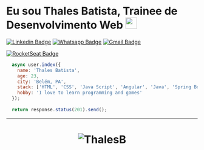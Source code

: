 # Eu sou Thales Batista, Trainee de Desenvolvimento Web <img src="https://github.com/TheDudeThatCode/TheDudeThatCode/blob/master/Assets/Mario_Hello_Big.gif" width="30px">

[![Linkedin Badge](https://img.shields.io/badge/-Linkedin-6633cc?style=flat-square&logo=Linkedin&logoColor=white&color=black&link=https://www.linkedin.com/in/thales-batista-561621129/)](https://www.linkedin.com/in/thales-batista-561621129/)
[![Whatsapp Badge](https://img.shields.io/badge/-WhatsApp-6633cc?style=flat-square&logo=Whatsapp&logoColor=white&color=black&link=https://api.whatsapp.com/send?phone=5591985699690)](https://api.whatsapp.com/send?phone=5591985699690)
[![Gmail Badge](https://img.shields.io/badge/-Gmail-c14438?style=flat-square&logo=Gmail&logoColor=white&color=black&link=mailto:thalesbatista18@gmail.com)](mailto:thalesbatista18@gmail.com)
<!--[![Sourcerer Badge](https://img.shields.io/badge/-Sourcerer.io-6633cc?style=flat-square&logo=appveyor&logoColor=white&color=black&link=https://sourcerer.io/duduxs)](https://sourcerer.io/duduxs)-->
[![RocketSeat Badge](https://img.shields.io/badge/-RocketSeat-6633cc?style=flat-square&logo=Polymer-Project&logoColor=white&color=black&link=https://app.rocketseat.com.br/me/thales-batista-05708)](https://app.rocketseat.com.br/me/thales-batista-05708)
<!--[![Medium Badge](https://img.shields.io/badge/-Medium-6633cc?style=flat-square&logo=Elixir&logoColor=white&color=black&link=https://medium.com/@duduxss3)](https://medium.com/@duduxss3)-->
<!--[![HackerRank Badge](https://img.shields.io/badge/-HackerRank-6633cc?style=flat-square&logo=HackerRank&logoColor=white&color=black&link=https://www.hackerrank.com/Edudev142)](https://www.hackerrank.com/Edudev142)-->
<!--[![duduxss3.github.io Badge](https://img.shields.io/badge/-duduxs.github.io-6633cc?style=flat-square&logo=DTube&logoColor=white&color=black&link=https://duduxs.github.io/portfolio/)](https://duduxs.github.io/portfolio/)-->

```javascript
  async user.index({
    name: 'Thales Batista',
    age: 23,
    city: 'Belém, PA',
    stack: ['HTML', 'CSS', 'Java Script', 'Angular', 'Java', 'Spring Boot REST API', 'TypeScript'],
    hobby: 'I love to learn programming and games'
  });
  
  return response.status(201).send();
```
<hr>
<h1 align="center">
<img alt="ThalesB" src="https://github-readme-stats.codestackr.vercel.app/api?username=ThalesB&show_icons=true&hide_border=true&theme=dark" />
</h1>
